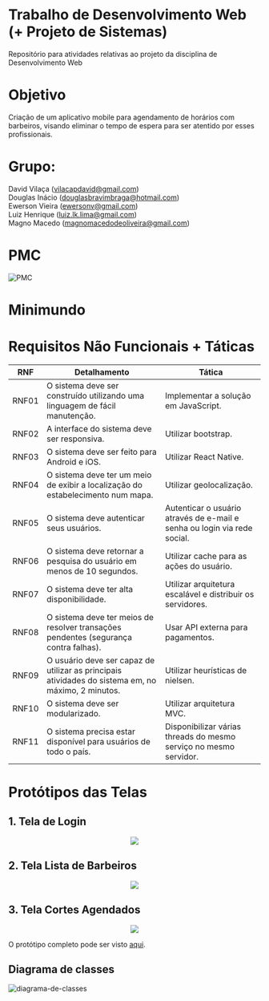 # Trabalho de Desenvolvimento Web (+ Projeto de Sistemas)
Repositório para atividades relativas ao projeto da disciplina de Desenvolvimento Web

# Objetivo
Criação de um aplicativo mobile para agendamento de horários com barbeiros, visando eliminar o tempo de espera para ser atentido por esses profissionais.

# Grupo:
David Vilaça (vilacapdavid@gmail.com) <br>
Douglas Inácio (douglasbravimbraga@hotmail.com) <br>
Ewerson Vieira (ewersonv@gmail.com) <br>
Luiz Henrique (luiz.lk.lima@gmail.com) <br>
Magno Macedo (magnomacedodeoliveira@gmail.com) <br>

# PMC
![PMC](arquivos/PMC.png)

# Minimundo

# Requisitos Não Funcionais + Táticas

| RNF | Detalhamento | Tática |
|---|---|---|
| RNF01 | O sistema deve ser construído utilizando uma linguagem de fácil manutenção. | Implementar a solução em JavaScript. |
| RNF02 | A interface do sistema deve ser responsiva. | Utilizar bootstrap. |
| RNF03 | O sistema deve ser feito para Android e iOS. | Utilizar React Native. |
| RNF04 | O sistema deve ter um meio de exibir a localização do estabelecimento num mapa. | Utilizar geolocalização. |
| RNF05 | O sistema deve autenticar seus usuários. | Autenticar o usuário através de e-mail e senha ou login via rede social. |
| RNF06 | O sistema deve retornar a pesquisa do usuário em menos de 10 segundos. | Utilizar cache para as ações do usuário. |
| RNF07 | O sistema deve ter alta disponibilidade. | Utilizar arquitetura escalável e distribuir os servidores. |
| RNF08 | O sistema deve ter meios de resolver transações pendentes (segurança contra falhas). | Usar API externa para pagamentos. |
| RNF09 | O usuário deve ser capaz de utilizar as principais atividades do sistema em, no máximo, 2 minutos. | Utilizar heurísticas de nielsen. |
| RNF10 | O sistema deve ser modularizado. | Utilizar arquitetura MVC. |
| RNF11 | O sistema precisa estar disponível para usuários de todo o país. | Disponibilizar várias threads do mesmo serviço no mesmo servidor. |

# Protótipos das Telas

## 1. Tela de Login <br>
<p align="center">
    <img src="arquivos/login.JPG"/>
</p>

## 2. Tela Lista de Barbeiros <br>
<p align="center">
    <img src="arquivos/home.JPG"/>
</p>

## 3. Tela Cortes Agendados <br>
<p align="center">
    <img src="arquivos/agendamentos.JPG"/>
</p>

O protótipo completo pode ser visto [aqui](arquivos/Barbex.pdf).

## Diagrama de classes

![diagrama-de-classes](arquivos/diagrama_de_classes.png)
